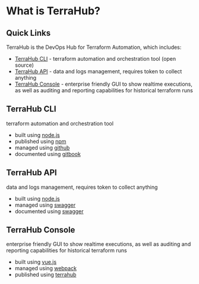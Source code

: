 # What is TerraHub?

## Quick Links

TerraHub is the DevOps Hub for Terraform Automation, which includes:
* [TerraHub CLI](#terrahub-cli) -
terraform automation and orchestration tool \(open source\)
* [TerraHub API](#terrahub-api) -
data and logs management, requires token to collect anything
* [TerraHub Console](#terrahub-console) -
enterprise friendly GUI to show realtime executions, as well as
auditing and reporting capabilities for historical terraform runs


## TerraHub CLI

terraform automation and orchestration tool
* built using [node.js](https://nodejs.org)
* published using [npm](https://www.npmjs.com/package/terrahub)
* managed using [github](https://github.com/TerraHubCorp/terrahub)
* documented using [gitbook](https://docs.terrahub.io)


## TerraHub API

data and logs management, requires token to collect anything
* built using [node.js](https://nodejs.org)
* managed using [swagger](https://www.terrahub.io/api)
* documented using [swagger](https://www.terrahub.io/api)


## TerraHub Console

enterprise friendly GUI to show realtime executions, as well as
auditing and reporting capabilities for historical terraform runs
* built using [vue.js](https://vuejs.org)
* managed using [webpack](https://webpack.js.org)
* published using [terrahub](https://console.terrahub.io)
